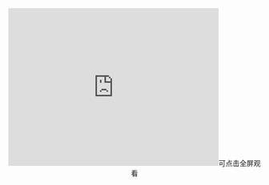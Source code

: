 <center><iframe width="420" height="315" src="https://v.qq.com/txp/iframe/player.html?vid=g0394whrrwi" frameborder="0" allowfullscreen></iframe>可点击全屏观看</center> 
